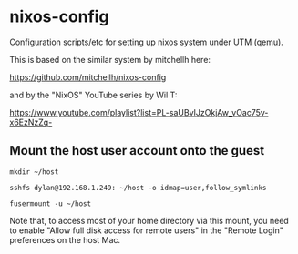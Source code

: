 # nixos-config

Configuration scripts/etc for setting up nixos system under UTM (qemu).

This is based on the similar system by mitchellh here:

https://github.com/mitchellh/nixos-config

and by the "NixOS" YouTube series by Wil T:

https://www.youtube.com/playlist?list=PL-saUBvIJzOkjAw_vOac75v-x6EzNzZq-

## Mount the host user account onto the guest

`mkdir ~/host`

`sshfs dylan@192.168.1.249: ~/host -o idmap=user,follow_symlinks`

`fusermount -u ~/host`

Note that, to access most of your home directory via this mount, you need to enable "Allow full disk access for remote users" in the "Remote Login" preferences on the host Mac.
